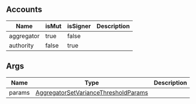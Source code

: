 ## Accounts
|Name|isMut|isSigner|Description|
|--|--|--|--|
| aggregator | true | false |  |
| authority | false | true |  |
## Args
|Name|Type|Description|
|--|--|--|
| params | [AggregatorSetVarianceThresholdParams](/program/types/aggregatorsetvariancethresholdparams) |  |
